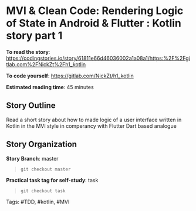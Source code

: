 # MVI & Clean Code: Rendering Logic of State in Android & Flutter : Kotlin story part 1


**To read the story**: https://codingstories.io/story/61811e66d46036002a1a08a1/https:%2F%2Fgitlab.com%2FNickZt%2Fh1_kotlin

**To code yourself**: https://gitlab.com/NickZt/h1_kotlin

**Estimated reading time**: 45 minutes

## Story Outline
Read a short story about how to made logic of a user interface written in Kotlin in the MVI style in comperancy with Flutter Dart based analogue

## Story Organization
**Story Branch**: master
> `git checkout master`

**Practical task tag for self-study**: task
> `git checkout task`

Tags: #TDD, #kotlin, #MVI
